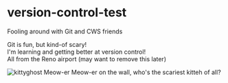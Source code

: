 # version-control-test
Fooling around with Git and CWS friends

Git is fun, but kind-of scary!\
I'm learning and getting better at version control!\
All from the Reno airport (may want to remove this later)

![kittyghost](https://avatars1.githubusercontent.com/u/10137?s=400&v=4)
Meow-er Meow-er on the wall, who's the scariest kitteh of all?
